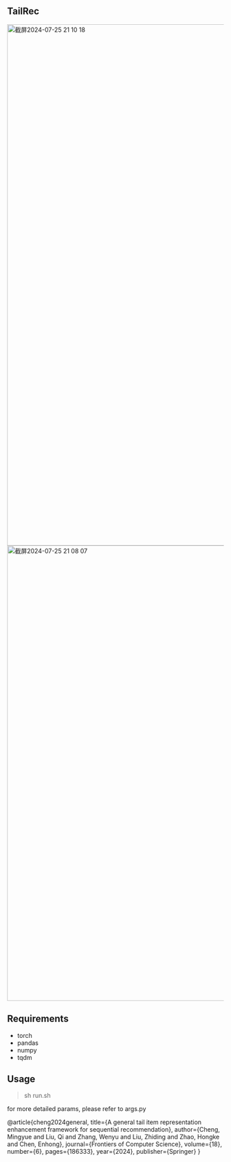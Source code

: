 

## TailRec

<img width="1210" alt="截屏2024-07-25 21 10 18" src="https://github.com/user-attachments/assets/4c569702-2767-4d67-8b03-4bc0e9fe70a4">


<img width="1057" alt="截屏2024-07-25 21 08 07" src="https://github.com/user-attachments/assets/f49dc3a3-1536-4e59-834b-6fe77baeeb2b">

## Requirements

+ torch
+ pandas
+ numpy
+ tqdm

## Usage

> sh run.sh

for more detailed params, please refer to args.py



@article{cheng2024general,
  title={A general tail item representation enhancement framework for sequential recommendation},
  author={Cheng, Mingyue and Liu, Qi and Zhang, Wenyu and Liu, Zhiding and Zhao, Hongke and Chen, Enhong},
  journal={Frontiers of Computer Science},
  volume={18},
  number={6},
  pages={186333},
  year={2024},
  publisher={Springer}
}
